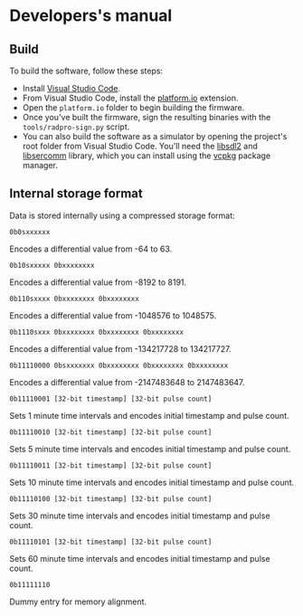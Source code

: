 # Developers's manual

## Build

To build the software, follow these steps:

* Install [Visual Studio Code](https://code.visualstudio.com/).
* From Visual Studio Code, install the [platform.io](https://platformio.org/) extension.
* Open the `platform.io` folder to begin building the firmware.
* Once you've built the firmware, sign the resulting binaries with the `tools/radpro-sign.py` script.
* You can also build the software as a simulator by opening the project's root folder from Visual Studio Code. You'll need the [libsdl2](https://github.com/libsdl-org/SDL) and [libsercomm](https://github.com/ingeniamc/sercomm) library, which you can install using the [vcpkg](https://vcpkg.io/en/getting-started.html) package manager.

## Internal storage format

Data is stored internally using a compressed storage format:

    0b0sxxxxxx

Encodes a differential value from -64 to 63.

    0b10sxxxxx 0bxxxxxxxx

Encodes a differential value from -8192 to 8191.

    0b110sxxxx 0bxxxxxxxx 0bxxxxxxxx

Encodes a differential value from -1048576 to 1048575.

    0b1110sxxx 0bxxxxxxxx 0bxxxxxxxx 0bxxxxxxxx

Encodes a differential value from -134217728 to 134217727.

    0b11110000 0bsxxxxxxx 0bxxxxxxxx 0bxxxxxxxx 0bxxxxxxxx

Encodes a differential value from -2147483648 to 2147483647.

    0b11110001 [32-bit timestamp] [32-bit pulse count]

Sets 1 minute time intervals and encodes initial timestamp and pulse count.

    0b11110010 [32-bit timestamp] [32-bit pulse count]

Sets 5 minute time intervals and encodes initial timestamp and pulse count.

    0b11110011 [32-bit timestamp] [32-bit pulse count]

Sets 10 minute time intervals and encodes initial timestamp and pulse count.

    0b11110100 [32-bit timestamp] [32-bit pulse count]

Sets 30 minute time intervals and encodes initial timestamp and pulse count.

    0b11110101 [32-bit timestamp] [32-bit pulse count]

Sets 60 minute time intervals and encodes initial timestamp and pulse count.

    0b11111110

Dummy entry for memory alignment.
